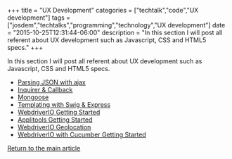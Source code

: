 +++
title = "UX Development"
categories = ["techtalk","code","UX development"]
tags = ["josdem","techtalks","programming","technology","UX development"]
date = "2015-10-25T12:31:44-06:00"
description = "In this section I will post all referent about UX development such as Javascript, CSS and HTML5 specs."
+++

In this section I will post all referent about UX development such as Javascript, CSS and HTML5 specs.

* [Parsing JSON with ajax](/techtalk/ux/ux_ajax_json)
* [Inquirer & Callback](/techtalk/ux/ux_inquirer)
* [Mongoose](/techtalk/ux/ux_mongoose)
* [Templating with Swig & Express](/techtalk/ux/ux_templating)
* [WebdriverIO Getting Started](/techtalk/ux/webdriverio_getting_started)
* [Applitools Getting Started](/techtalk/ux/applitools_getting_started)
* [WebdriverIO Geolocation](/techtalk/ux/webdriverio_geolocation)
* [WebdriverIO with Cucumber Getting Started](/techtalk/ux/webdriverio_cucumber_getting_started)

[Return to the main article](/techtalk/techtalks)
